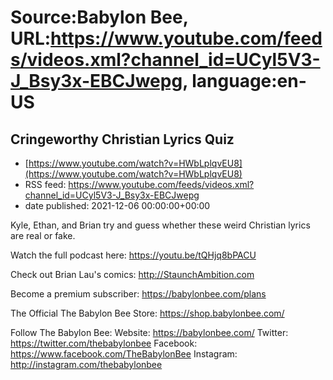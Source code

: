 # Source:Babylon Bee, URL:https://www.youtube.com/feeds/videos.xml?channel_id=UCyl5V3-J_Bsy3x-EBCJwepg, language:en-US

## Cringeworthy Christian Lyrics Quiz
 - [https://www.youtube.com/watch?v=HWbLplqvEU8](https://www.youtube.com/watch?v=HWbLplqvEU8)
 - RSS feed: https://www.youtube.com/feeds/videos.xml?channel_id=UCyl5V3-J_Bsy3x-EBCJwepg
 - date published: 2021-12-06 00:00:00+00:00

Kyle, Ethan, and Brian try and guess whether these weird Christian lyrics are real or fake.

Watch the full podcast here: https://youtu.be/tQHjq8bPACU

Check out Brian Lau's comics: http://StaunchAmbition.com

Become a premium subscriber:  https://babylonbee.com/plans

The Official The Babylon Bee Store:  https://shop.babylonbee.com/

Follow The Babylon Bee:
Website: https://babylonbee.com/
Twitter: https://twitter.com/thebabylonbee
Facebook: https://www.facebook.com/TheBabylonBee
Instagram: http://instagram.com/thebabylonbee

